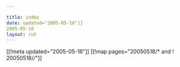 ```yaml
---

title: index
date: updated="2005-05-18"]]
2005-05-18
layout: rut
---
```


[[!meta updated="2005-05-18"]]
[[!map pages="20050518/* and ! 20050518/*/*"]]
